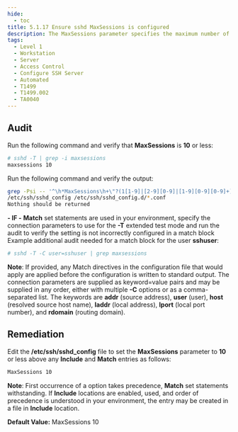 ```yaml
---
hide:
  - toc
title: 5.1.17 Ensure sshd MaxSessions is configured
description: The MaxSessions parameter specifies the maximum number of open sessions permitted from a given connection.
tags:
  - Level 1
  - Workstation
  - Server
  - Access Control
  - Configure SSH Server
  - Automated
  - T1499
  - T1499.002
  - TA0040
---
```


## Audit
Run the following command and verify that **MaxSessions** is **10** or less:
```bash
# sshd -T | grep -i maxsessions
maxsessions 10
```

Run the following command and verify the output:
```bash
grep -Psi -- '^\h*MaxSessions\h+\"?(1[1-9]|[2-9][0-9]|[1-9][0-9][0-9]+)\b'
/etc/ssh/sshd_config /etc/ssh/sshd_config.d/*.conf
Nothing should be returned
```

**- IF -** **Match** set statements are used in your environment, specify the connection parameters to use for the **-T** extended test mode and run the audit to verify the setting is not incorrectly configured in a match block
Example additional audit needed for a match block for the user **sshuser**:
```bash
# sshd -T -C user=sshuser | grep maxsessions
```
**Note**: If provided, any Match directives in the configuration file that would apply are applied before the configuration is written to standard output. The connection parameters are supplied as keyword=value pairs and may be supplied in any order, either with multiple **-C** options or as a comma-separated list. The keywords are **addr** (source address), **user** (user), **host** (resolved source host name), **laddr** (local address), **lport** (local port number), and **rdomain** (routing domain).

## Remediation
Edit the **/etc/ssh/sshd_config** file to set the **MaxSessions** parameter to **10** or less above any **Include** and **Match** entries as follows:
```bash
MaxSessions 10
```
**Note**: First occurrence of a option takes precedence, **Match** set statements withstanding. If **Include** locations are enabled, used, and order of precedence is understood in your environment, the entry may be created in a file in **Include** location.

**Default Value:**
MaxSessions 10
